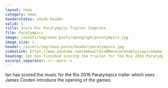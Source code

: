 ```yaml
---
layout: news
category: news
headerstatus: shunk-header
valid: 1
title: Score For Paralympics Trailer Complete
film: Paralympics
image: /assets/img/news-posts/opengraph/paralympics.jpg
image_size: 1
header: /assets/img/news-posts/header/paralympics.jpg
videolink: https://www.youtube.com/embed/rEcoBMwcscw?enablejsapi=1&amp;rel=0&amp;showinfo=0&amp;autohide=1&amp;modestbranding=1
heading: Ian has finished scoring the trailer for the Rio 2016 Paralympics Games for Channel 4
excerpt_separator: <!--more-->
---
```


Ian has scored the music for the Rio 2016 Paralympics trailer which sees James Corden introduce the opening of the games.<!--more-->
<br/><br/>